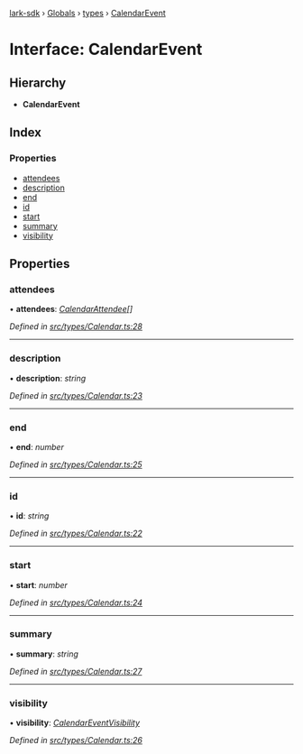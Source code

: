 [lark-sdk](../README.md) › [Globals](../globals.md) › [types](../modules/types.md) › [CalendarEvent](types.calendarevent.md)

# Interface: CalendarEvent

## Hierarchy

* **CalendarEvent**

## Index

### Properties

* [attendees](types.calendarevent.md#attendees)
* [description](types.calendarevent.md#description)
* [end](types.calendarevent.md#end)
* [id](types.calendarevent.md#id)
* [start](types.calendarevent.md#start)
* [summary](types.calendarevent.md#summary)
* [visibility](types.calendarevent.md#visibility)

## Properties

###  attendees

• **attendees**: *[CalendarAttendee](types.calendarattendee.md)[]*

*Defined in [src/types/Calendar.ts:28](https://github.com/TbhT/lark-sdk/blob/5ecb791/src/types/Calendar.ts#L28)*

___

###  description

• **description**: *string*

*Defined in [src/types/Calendar.ts:23](https://github.com/TbhT/lark-sdk/blob/5ecb791/src/types/Calendar.ts#L23)*

___

###  end

• **end**: *number*

*Defined in [src/types/Calendar.ts:25](https://github.com/TbhT/lark-sdk/blob/5ecb791/src/types/Calendar.ts#L25)*

___

###  id

• **id**: *string*

*Defined in [src/types/Calendar.ts:22](https://github.com/TbhT/lark-sdk/blob/5ecb791/src/types/Calendar.ts#L22)*

___

###  start

• **start**: *number*

*Defined in [src/types/Calendar.ts:24](https://github.com/TbhT/lark-sdk/blob/5ecb791/src/types/Calendar.ts#L24)*

___

###  summary

• **summary**: *string*

*Defined in [src/types/Calendar.ts:27](https://github.com/TbhT/lark-sdk/blob/5ecb791/src/types/Calendar.ts#L27)*

___

###  visibility

• **visibility**: *[CalendarEventVisibility](../enums/types.calendareventvisibility.md)*

*Defined in [src/types/Calendar.ts:26](https://github.com/TbhT/lark-sdk/blob/5ecb791/src/types/Calendar.ts#L26)*

